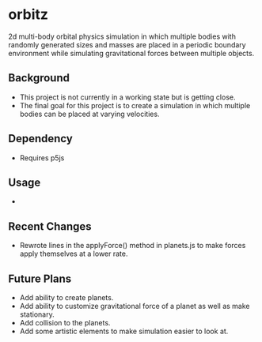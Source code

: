 # orbitz
2d multi-body orbital physics simulation in which multiple bodies with randomly generated sizes and masses are placed in a periodic boundary environment while simulating gravitational forces between multiple objects.
## Background
* This project is not currently in a working state but is getting close. 
* The final goal for this project is to create a simulation in which multiple bodies can be placed at varying velocities.
## Dependency
* Requires p5js
## Usage
* 
## Recent Changes
* Rewrote lines in the applyForce() method in planets.js to make forces apply themselves at a lower rate.
## Future Plans
* Add ability to create planets.
* Add ability to customize gravitational force of a planet as well as make stationary.
* Add collision to the planets.
* Add some artistic elements to make simulation easier to look at.
